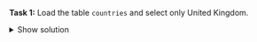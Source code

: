 

**Task 1:** Load the table `countries` and select only United Kingdom.

<details>
  <summary>Show solution</summary>
  ```python
  source = "https://raw.githubusercontent.com/soukupmarek-edin/soukupmarek-edin.github.io/main/data_analysis/data/countries.csv"
  df = pd.read_csv(source)
  ```
</details>
